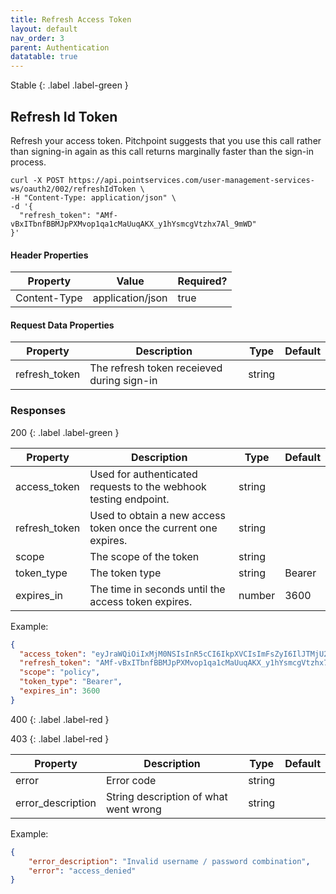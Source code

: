 ```yaml
---
title: Refresh Access Token
layout: default
nav_order: 3
parent: Authentication
datatable: true
---
```

Stable
{: .label .label-green }

## Refresh Id Token

Refresh your access token.  Pitchpoint suggests that you use this call rather than signing-in again as this call returns marginally faster than the sign-in process.    

```shell
curl -X POST https://api.pointservices.com/user-management-services-ws/oauth2/002/refreshIdToken \
-H "Content-Type: application/json" \
-d '{
  "refresh_token": "AMf-vBxITbnfBBMJpPXMvop1qa1cMaUuqAKX_y1hYsmcgVtzhx7Al_9mWD"
}'
```

#### Header Properties
<div class="datatable-begin"></div>

| Property | Value            | Required? |
|----------|------------------|-----------|
| Content-Type | application/json | true      |

<div class="datatable-end"></div>


#### Request Data Properties
<div class="datatable-begin"></div>

| Property | Description                                | Type | Default |
|----------|--------------------------------------------|------|---------|
| refresh_token | The refresh token receieved during sign-in | string | |

<div class="datatable-end"></div>



### Responses

200
{: .label .label-green }

<div class="datatable-begin"></div>

| Property      | Description                                                | Type   | Default |
|---------------|------------------------------------------------------------|--------|---------|
| access_token  | Used for authenticated requests to the webhook testing endpoint. | string |         |
| refresh_token | Used to obtain a new access token once the current one expires. | string |         |
| scope         | The scope of the token                                     | string |         |
| token_type    | The token type                           | string | Bearer  |
| expires_in    | The time in seconds until the access token expires.        | number | 3600    |

<div class="datatable-end"></div>

Example:
```json
{
  "access_token": "eyJraWQiOiIxMjM0NSIsInR5cCI6IkpXVCIsImFsZyI6IlJTMjU2In0.eyJhdWQiOiJ0ZXN0LXRlbmFudCIsInN1YiI6InhwcHN8MTIyMyIsImVtYWlsX3ZlcmlmaWVkIjp0cnVlLCJ1c2VyX2lkIjoiMTIyMyIsImF1dGhfdGltZSI6MTcwODcxNTYwMiwiaXNzIjoiaHR0cHM6XC9cL3NlY3VyZXRva2VuLmdvb2dsZS5jb21cL3Rlc3QtdGVuYW50IiwiZXhwIjoxNzA4NzE5LCJpYXQiOjE3MDg3MTUsImVtYWlsIjoidGVzdHVzZXJAdGVuYW50LmNvbSJ9.dGVzdA==",
  "refresh_token": "AMf-vBxITbnfBBMJpPXMvop1qa1cMaUuqAKX_y1hYsmcgVtzhx7Al_9mWD",
  "scope": "policy",
  "token_type": "Bearer",
  "expires_in": 3600
}
```


400
{: .label .label-red }

403
{: .label .label-red }

<div class="datatable-begin"></div>

| Property | Description                           | Type | Default |
|----------|---------------------------------------|------|---------|
| error    | Error code                            | string | |
| error_description  | String description of what went wrong | string | |

<div class="datatable-end"></div>

Example:
```json
{
    "error_description": "Invalid username / password combination",
    "error": "access_denied"
}
```
